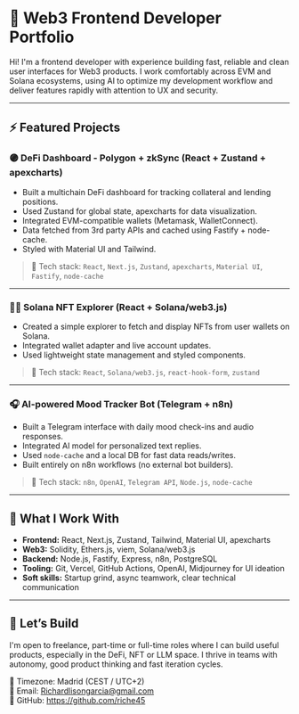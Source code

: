 # 🧠 Web3 Frontend Developer Portfolio

Hi! I'm a frontend developer with experience building fast, reliable and clean user interfaces for Web3 products. I work comfortably across EVM and Solana ecosystems, using AI to optimize my development workflow and deliver features rapidly with attention to UX and security.

---

## ⚡ Featured Projects

### 🟣 DeFi Dashboard - Polygon + zkSync (React + Zustand + apexcharts)

- Built a multichain DeFi dashboard for tracking collateral and lending positions.
- Used Zustand for global state, apexcharts for data visualization.
- Integrated EVM-compatible wallets (Metamask, WalletConnect).
- Data fetched from 3rd party APIs and cached using Fastify + node-cache.
- Styled with Material UI and Tailwind.

> 🧪 Tech stack: `React`, `Next.js`, `Zustand`, `apexcharts`, `Material UI`, `Fastify`, `node-cache`

---

### 🧙‍♂️ Solana NFT Explorer (React + Solana/web3.js)

- Created a simple explorer to fetch and display NFTs from user wallets on Solana.
- Integrated wallet adapter and live account updates.
- Used lightweight state management and styled components.

> 🧪 Tech stack: `React`, `Solana/web3.js`, `react-hook-form`, `zustand`

---

### 🎧 AI-powered Mood Tracker Bot (Telegram + n8n)

- Built a Telegram interface with daily mood check-ins and audio responses.
- Integrated AI model for personalized text replies.
- Used `node-cache` and a local DB for fast data reads/writes.
- Built entirely on n8n workflows (no external bot builders).

> 🧪 Tech stack: `n8n`, `OpenAI`, `Telegram API`, `Node.js`, `node-cache`

---

## 💼 What I Work With

- **Frontend:** React, Next.js, Zustand, Tailwind, Material UI, apexcharts  
- **Web3:** Solidity, Ethers.js, viem, Solana/web3.js  
- **Backend:** Node.js, Fastify, Express, n8n, PostgreSQL  
- **Tooling:** Git, Vercel, GitHub Actions, OpenAI, Midjourney for UI ideation  
- **Soft skills:** Startup grind, async teamwork, clear technical communication  

---

## 🤝 Let’s Build

I'm open to freelance, part-time or full-time roles where I can build useful products, especially in the DeFi, NFT or LLM space. I thrive in teams with autonomy, good product thinking and fast iteration cycles.

📍 Timezone: Madrid (CEST / UTC+2)  
📧 Email: Richardlisongarcia@gmail.com    
🐙 GitHub: https://github.com/riche45

